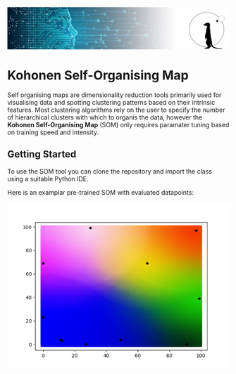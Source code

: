 <img src="Kohonen_SOM/Images/logo2.png" />

# Kohonen Self-Organising Map

Self organising maps are dimensionality reduction tools primarily used for visualising data and spotting clustering patterns based on their intrinsic features. Most clustering algorithms rely on the user to specify the number of hierarchical clusters with which to organis the data, however the **Kohonen Self-Organising Map** (SOM) only requires paramater tuning based on training speed and intensity.

## Getting Started

To use the SOM tool you can clone the repository and import the class using a suitable Python IDE.

Here is an examplar pre-trained SOM with evaluated datapoints:

![Trained SOM](https://github.com/SpaceMeerkat/Bespin/blob/master/Kohonen_SOM/Example_Images/Trained_SOM.png)



